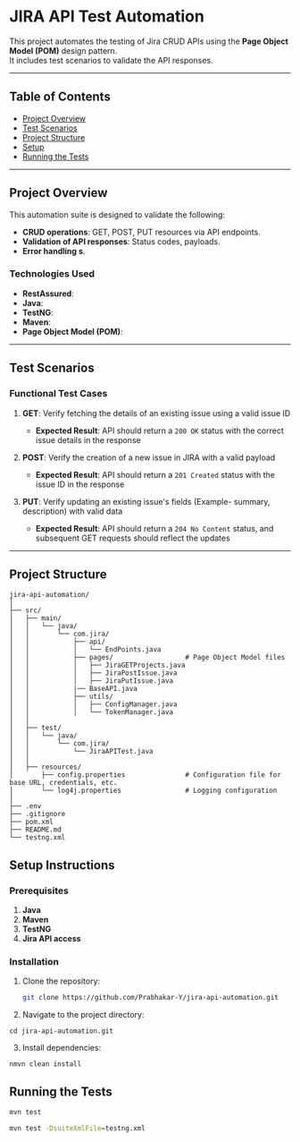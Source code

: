 # **JIRA API Test Automation**

This project automates the testing of Jira CRUD APIs using the **Page Object Model (POM)** design pattern.  
It includes test scenarios to validate the API responses.

---

## **Table of Contents**
- [Project Overview](#project-overview)
- [Test Scenarios](#test-scenarios)
- [Project Structure](#project-structure)
- [Setup](#setup-instructions)
- [Running the Tests](#running-the-tests)

---

## **Project Overview**

This automation suite is designed to validate the following:
- **CRUD operations**: GET, POST, PUT resources via API endpoints.
- **Validation of API responses**: Status codes, payloads.
- **Error handling s**.

### **Technologies Used**
- **RestAssured**: 
- **Java**: 
- **TestNG**:
- **Maven**:
- **Page Object Model (POM)**: 

---

## **Test Scenarios**

### **Functional Test Cases**
1. **GET**: Verify fetching the details of an existing issue using a valid issue ID
   - **Expected Result**: API should return a `200 OK` status with the correct issue details in the response

2. **POST**: Verify the creation of a new issue in JIRA with a valid payload
   - **Expected Result**: API should return a `201 Created` status with the issue ID in the response

3. **PUT**: Verify updating an existing issue's fields (Example- summary, description) with valid data
   - **Expected Result**: API should return a `204 No Content` status, and subsequent GET requests should reflect the updates


---

## **Project Structure**

```plaintext
jira-api-automation/
│
├── src/
│   ├── main/
│   │   └── java/
│   │       └── com.jira/
│   │           ├── api/
│   │           │   └── EndPoints.java
│   │           ├── pages/                  # Page Object Model files
│   │           │   ├── JiraGETProjects.java
│   │           │   ├── JiraPostIssue.java
│   │           │   ├── JiraPutIssue.java
│   │           |── BaseAPI.java
│   │           ├── utils/                  
│   │           │   ├── ConfigManager.java     
│   │           │   └── TokenManager.java      
│   │
│   ├── test/
│   │   └── java/
│   │       └── com.jira/
│   │           └── JiraAPITest.java
│   │
│   ├── resources/
│       ├── config.properties               # Configuration file for base URL, credentials, etc.
│       └── log4j.properties                # Logging configuration
│
├── .env                                
├── .gitignore                              
├── pom.xml                                 
├── README.md                               
└── testng.xml                              

```

## **Setup Instructions**

### Prerequisites
1. **Java** 
2. **Maven** 
3. **TestNG**
4. **Jira API access**

### Installation
1. Clone the repository:
   ```bash
   git clone https://github.com/Prabhakar-Y/jira-api-automation.git
   ```

2. Navigate to the project directory:
  ```
  cd jira-api-automation.git
  ```
3. Install dependencies:
  ```
  nmvn clean install
  ```
## Running the Tests
  
  

```bash
mvn test

mvn test -DsuiteXmlFile=testng.xml

```
